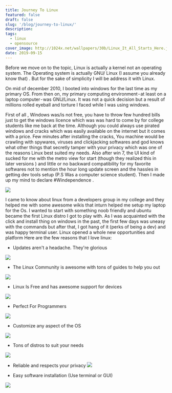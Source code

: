 ```yaml
---
title: Journey To Linux
featured: false
draft: false
slug: '/blog/journey-to-linux/'
description:
tags:
  - linux
  - opensource
cover_image: http://1024x.net/wallpapers/30b/Linux_It_All_Starts_Here.jpg
date: 2019-09-15
---
```


Before we move on to the topic, Linux is actually a kernel not an operating system. The Operating system is actually GNU/ Linux (I assume you already know that) . But for the sake of simplicity I will be address it with Linux.


On mid of december 2010, I booted into windows for the last time as my primary OS. From then on, my primary computing environment - at least on a laptop computer - was GNU/Linux. It was not a quick decision but a result of millions rolled eyeball and torture I faced while I was using windows.

First of all , Windows was/is not free, you have to throw few hundred bills just to get the windows licence which was was hard to come by for college students like me back at the time. Although you could always use pirated windows and cracks which was easily available on the internet but it comes with a price. Few minutes after installing the cracks, You machine would be crawling with spywares, viruses and clickjacking softwares and god knows what other things that secretly tamper with your privacy which was one of the reasons Linux best suited my needs. Also after win 7, the UI kind of sucked for me with the metro view for start (though they realized this in later versions ) and little or no backward compatibility for my favorite softwares not to mention the hour long update screen and the hassles in getting dev tools setup (P.S Was a computer science student). Then I made up my mind to declare #Windependence .

![](https://cdn-media-1.freecodecamp.org/images/0*oeYTzCgIqa-2n7C-.png)

I came to know about linux from a developers group in my college and they helped me with some awesome wikis that inturn helped me setup my laptop for the Os. I wanted to start with something noob friendly and ubuntu became the first Linux distro I got to play with.
As I was acquainted with the click and install thing on windows in the past, the first few days was uneasy with the commands but after that, I got hang of it (perks of being a dev) and was happy terminal user. Linux opened a whole new opportunities and platform
Here are the few reasons that I love linux:

* Updates aren't a headache. They're glorious

![](https://img.devrant.com/devrant/rant/r_1420698_uT71o.jpg)

* The Linux Community is awesome with tons of guides to help you out

![](https://static.makeuseof.com/wp-content/uploads/2015/03/linux-communities-670x335.jpg)

* Linux Is Free and has awesome support for devices

![](https://projectwithcode.com/wp-content/uploads/2019/04/4-1.jpg)

* Perfect For Programmers

![](https://static.makeuseof.com/wp-content/uploads/2018/03/linux-programming-os-670x335.jpg)

* Customize any aspect of the OS

![](https://www.modmy.com/sites/modmy.com/files/styles/large_wm_brw/public/article-images/2017/11/20171110_050830044_iOS_0.jpg?itok=J1GvD3QI)
* Tons of distros to suit your needs

![](http://evlearners.com/wp-content/uploads/2019/06/linux-distro.jpg)

* Reliable and respects your privacy
![](https://rootgamer.com/wp-content/uploads/2012/12/featured_600_224_privacy_policy.jpg)


* Easy software installation (Use terminal or GUI)

![](https://www.howtogeek.com/wp-content/uploads/2014/06/install-software-on-ubuntu-linux.png)




